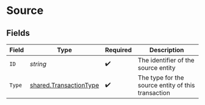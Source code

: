 # Source


## Fields

| Field                                                                   | Type                                                                    | Required                                                                | Description                                                             |
| ----------------------------------------------------------------------- | ----------------------------------------------------------------------- | ----------------------------------------------------------------------- | ----------------------------------------------------------------------- |
| `ID`                                                                    | *string*                                                                | :heavy_check_mark:                                                      | The identifier of the source entity                                     |
| `Type`                                                                  | [shared.TransactionType](../../../pkg/models/shared/transactiontype.md) | :heavy_check_mark:                                                      | The type for the source entity of this transaction                      |